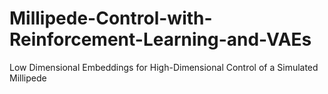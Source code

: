 # Millipede-Control-with-Reinforcement-Learning-and-VAEs
Low Dimensional Embeddings for High-Dimensional Control of a Simulated Millipede
